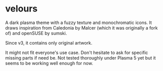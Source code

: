 # velours
A dark plasma theme with a fuzzy texture and monochromatic icons.
It draws inspiration from Caledonia by Malcer (which it was originally a fork of) and openSUSE by sumski.

Since v3, it contains only original artwork.

It might not fit everyone's use case. Don't hesitate to ask for specific missing parts if need be.
Not tested thoroughly under Plasma 5 yet but it seems to be working well enough for now.
